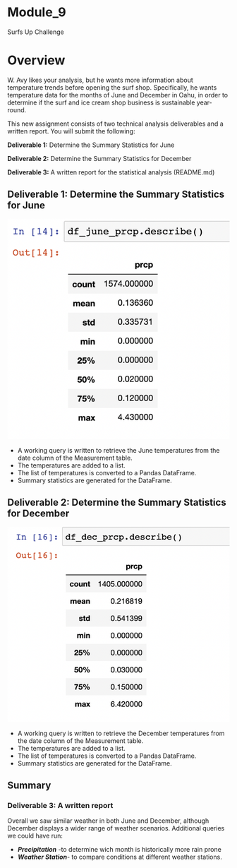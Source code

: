 # Module_9
Surfs Up Challenge

# Overview
W. Avy likes your analysis, but he wants more information about temperature trends before opening the surf shop. Specifically, he wants temperature data for the months of June and December in Oahu, in order to determine if the surf and ice cream shop business is sustainable year-round.

This new assignment consists of two technical analysis deliverables and a written report. You will submit the following:

  **Deliverable 1:** Determine the Summary Statistics for June <br>

  **Deliverable 2:** Determine the Summary Statistics for December <br>

  **Deliverable 3:** A written report for the statistical analysis (README.md)<br>

## Deliverable 1: Determine the Summary Statistics for June <br>
![Alt text](https://github.com/f-marquez/Module_9/blob/main/June%20Rain%20Stats.png)

   - A working query is written to retrieve the June temperatures from the date column of the Measurement table. 
   - The temperatures are added to a list. 
   - The list of temperatures is converted to a Pandas DataFrame. 
   - Summary statistics are generated for the DataFrame. 

## Deliverable 2: Determine the Summary Statistics for December <br>
![Alt text](https://github.com/f-marquez/Module_9/blob/main/December%20Rain%20Stats.png)

- A working query is written to retrieve the December temperatures from the date column of the Measurement table.
- The temperatures are added to a list. 
- The list of temperatures is converted to a Pandas DataFrame. 
- Summary statistics are generated for the DataFrame.

## Summary
### Deliverable 3: A written report
Overall we saw similar weather in both June and December, although December displays a wider range of weather scenarios. Additional queries we could have run: 
  - ***Precipitation*** -to determine wich month is historically more rain prone <br>
  - ***Weather Station***- to compare conditions at different weather stations. 


